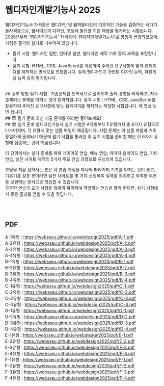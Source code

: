 # 웹디자인개발기능사 2025

웹디자인기능사 자격증은 웹디자인 및 웹퍼블리싱의 기초적인 기술을 검증하는 국가기술자격증으로, 웹사이트의 디자인, 코딩에 필요한 기본 역량을 평가하는 시험입니다.
2025년부터 '웹디자인기능사' 자격증이 '웹디자인개발기능사'로 명칭이 변경되었으며, 시험은 필기와 실기로 나누어져 있습니다.

- 필기 시험: 웹디자인 일반, 인터넷 일반, 웹디자인 제작 기초 등의 과목을 포함합니다.
- 실기 시험: HTML, CSS, JavaScript를 이용하여 주어진 요구사항에 맞게 웹페이지를 제작하는 방식으로 진행됩니다. 실제 웹디자인과 관련된 디자인 능력, 퍼블리싱 능력 등이 평가됩니다.
<br>
## 공부 방법
필기 시험 : 기출문제를 반복적으로 풀어보며 출제 경향을 파악하고, 자주 출제되는 문제를 익히는 것이 효과적입니다.   
실기 시험 : HTML, CSS, JavaScript를 활용하여 주어진 요구사항에 맞는 웹페이지를 제작하는 작업형 시험입니다. 제 영상 보면 됩니다.   
<br>
## 😇 필기 준비
최신 기출 문제를 여러번 풀어보세요!
<br>
## 😎 실기 준비
웹디자인기능사 실기 시험은 A유형부터 F유형까지 총 6가지 유형으로 나누어지며, 각 유형에 맞는 샘플 파일이 제공됩니다. 시험 문제는 이 샘플 파일과 거의 동일하게 출제되기 때문에 필기 시험을 통과한 후 실기 시험을 준비할 때는 이 6가지 유형에 집중하는 것이 핵심입니다.       

이 강의에서는 실기 준비를 위해 레이아웃 연습, 메뉴 연습, 이미지 슬라이드 연습, 기타 연습, 실전 사이트 제작의 5가지 주요 연습 과정으로 구성되어 있습니다.     

코딩을 처음 접하시는 분은 각 연습 과정을 하나씩 따라가며 기초를 다지는 것이 좋고, 
기본기를 갖춘 분이라면 실전 사이트를 몇 가지 선정하여 실력을 점검하고 부족한 부분을 보완하는 방식으로 학습할 수 있습니다.    
꾸준한 연습과 요구 사항을 정확히 파악하여 작업하는 연습을 함께 한다면, 실기 시험에서 좋은 결과를 얻을 수 있을 것입니다.    

<br><br>
## PDF 
A-1유형 : https://websseu.github.io/webdesign2025/pdf/A-1.pdf    
A-2유형 : https://websseu.github.io/webdesign2025/pdf/A-2.pdf   
A-3유형 : https://websseu.github.io/webdesign2025/pdf/A-3.pdf   
A-4유형 : https://websseu.github.io/webdesign2025/pdf/A-4.pdf   
B-1유형 : https://websseu.github.io/webdesign2025/pdf/B-1.pdf   
B-2유형 : https://websseu.github.io/webdesign2025/pdf/B-2.pdf   
B-3유형 : https://websseu.github.io/webdesign2025/pdf/B-3.pdf   
B-4유형 : https://websseu.github.io/webdesign2025/pdf/B-4.pdf   
C-1유형 : https://websseu.github.io/webdesign2025/pdf/C-1.pdf   
C-2유형 : https://websseu.github.io/webdesign2025/pdf/C-2.pdf   
C-3유형 : https://websseu.github.io/webdesign2025/pdf/C-3.pdf   
C-4유형 : https://websseu.github.io/webdesign2025/pdf/C-4.pdf   
D-1유형 : https://websseu.github.io/webdesign2025/pdf/D-1.pdf   
D-2유형 : https://websseu.github.io/webdesign2025/pdf/D-2.pdf   
D-3유형 : https://websseu.github.io/webdesign2025/pdf/D-3.pdf   
D-4유형 : https://websseu.github.io/webdesign2025/pdf/D-4.pdf   
E-1유형 : https://websseu.github.io/webdesign2025/pdf/E-1.pdf   
E-2유형 : https://websseu.github.io/webdesign2025/pdf/E-2.pdf   
E-3유형 : https://websseu.github.io/webdesign2025/pdf/E-3.pdf   
E-4유형 : https://websseu.github.io/webdesign2025/pdf/E-4.pdf   
F-1유형 : https://websseu.github.io/webdesign2025/pdf/F-1.pdf   
F-2유형 : https://websseu.github.io/webdesign2025/pdf/F-2.pdf    
F-3유형 : https://websseu.github.io/webdesign2025/pdf/F-3.pdf   
F-4유형 : https://websseu.github.io/webdesign2025/pdf/F-4.pdf     
